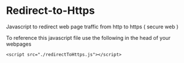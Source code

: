 # Redirect-to-Https
    
Javascript to redirect web page traffic from http to https ( secure web )

To reference this javascript file use the following in the head of your webpages
  
    <script src="./redirectToHttps.js"></script>
